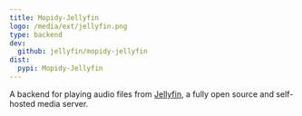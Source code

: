 ```yaml
---
title: Mopidy-Jellyfin
logo: /media/ext/jellyfin.png
type: backend
dev:
  github: jellyfin/mopidy-jellyfin
dist:
  pypi: Mopidy-Jellyfin
---
```


A backend for playing audio files from [Jellyfin](https://jellyfin.org/), a fully open source and self-hosted media server.
